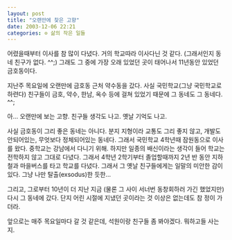 ```yaml
---
layout: post
title: "오랜만에 찾은 고향"
date: 2003-12-06 22:21
categories: ⊙ 삶의 작은 일들
---
```


어렸을때부터 이사를 참 많이 다녔다. 거의 학교따라 이사다닌 것 같다. (그래서인지 동네 친구가 없다. ^^;) 그래도 그 중에 가장 오래 있었던 곳이 태어나서 11년동안 있었던 금호동이다.

지난주 목요일에 오랜만에 금호동 근처 약수동을 갔다. 사실 국민학교(그냥 국민학교로 하련다) 친구들이 금호, 약수, 한남, 옥수 등에 걸쳐 있었기 때문에 그 동네도 그 동네다. ^^;

아... 오랜만에 보는 고향. 친구들 생각도 나고. 옛날 기억도 나고.

사실 금호동이 그리 좋은 동네는 아니다. 분지 지형이라 교통도 그리 좋지 않고, 개발도 안되어있는, 무엇보다 정체되어있는 동네다. 그래서 국민학교 4학년때 잠원동으로 이사를 왔다. 중학교는 강남에서 다니기 위해. 하지만 일종의 배신이라는 생각이 들어 학교는 전학하지 않고 그대로 다녔다. 그래서 4학년 2학기부터 졸업할때까지 2년 반 동안 지하철과 마을버스를 타고 학교를 다녔다. 그래서 그 옛날 친구들에게는 일말의 미안한 감이 있다. 그냥 나만 탈출(exsodus)한 듯한...

그리고, 그로부터 10년이 더 지난 지금 (물론 그 사이 서너번 동창회하러 가긴 했었지만) 다시 그 동네에 갔다. 단지 어린 시절에 지냈던 곳이라는 것 이상은 없는데도 참 정이 가더라.

앞으로는 매주 목요일마다 갈 것 같은데, 석원이랑 친구들 좀 봐야겠다. 뭐하고들 사는지.
       
